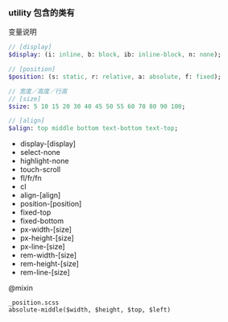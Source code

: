 ### utility 包含的类有

变量说明
```sass
// [display]
$display: (i: inline, b: block, ib: inline-block, n: none);

// [position]
$position: (s: static, r: relative, a: absolute, f: fixed);

// 宽度／高度／行高
// [size]
$size: 5 10 15 20 30 40 45 50 55 60 70 80 90 100;

// [align]
$align: top middle bottom text-bottom text-top;
```

+ display-[display]
+ select-none
+ highlight-none
+ touch-scroll
+ fl/fr/fn
+ cl
+ align-[align]
+ position-[position]
+ fixed-top
+ fixed-bottom
+ px-width-[size]
+ px-height-[size]
+ px-line-[size]
+ rem-width-[size]
+ rem-height-[size]
+ rem-line-[size]

@mixin

```
_position.scss
absolute-middle($width, $height, $top, $left)
```